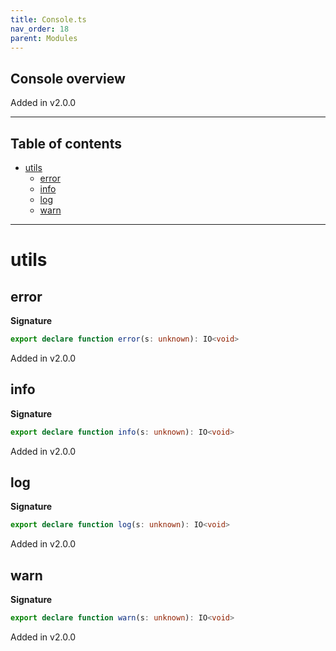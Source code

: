 ```yaml
---
title: Console.ts
nav_order: 18
parent: Modules
---
```


## Console overview

Added in v2.0.0

---

<h2 class="text-delta">Table of contents</h2>

- [utils](#utils)
  - [error](#error)
  - [info](#info)
  - [log](#log)
  - [warn](#warn)

---

# utils

## error

**Signature**

```ts
export declare function error(s: unknown): IO<void>
```

Added in v2.0.0

## info

**Signature**

```ts
export declare function info(s: unknown): IO<void>
```

Added in v2.0.0

## log

**Signature**

```ts
export declare function log(s: unknown): IO<void>
```

Added in v2.0.0

## warn

**Signature**

```ts
export declare function warn(s: unknown): IO<void>
```

Added in v2.0.0
